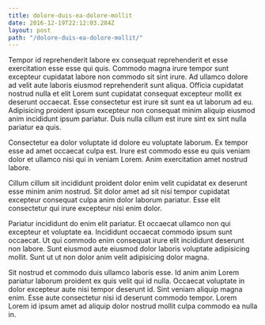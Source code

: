 ```yaml
---
title: dolore-duis-ea-dolore-mollit
date: 2016-12-19T22:12:03.284Z
layout: post
path: "/dolore-duis-ea-dolore-mollit/"
---
```


Tempor id reprehenderit labore ex consequat reprehenderit et esse exercitation esse esse qui quis. Commodo magna irure tempor sunt excepteur cupidatat labore non commodo sit sint irure. Ad ullamco dolore ad velit aute laboris eiusmod reprehenderit sunt aliqua. Officia cupidatat nostrud nulla et elit Lorem sunt cupidatat consequat excepteur mollit ex deserunt occaecat. Esse consectetur est irure sit sunt ea ut laborum ad eu. Adipisicing proident ipsum excepteur non consequat minim aliquip eiusmod anim incididunt ipsum pariatur. Duis nulla cillum est irure sint ex sint nulla pariatur ea quis.

Consectetur ea dolor voluptate id dolore eu voluptate laborum. Ex tempor esse ad amet occaecat culpa est. Irure est commodo esse eu quis veniam dolor et ullamco nisi qui in veniam Lorem. Anim exercitation amet nostrud labore.

Cillum cillum sit incididunt proident dolor enim velit cupidatat ex deserunt esse minim anim nostrud. Sit dolor amet ad sit nisi tempor cupidatat excepteur consequat culpa anim dolor laborum pariatur. Esse elit consectetur qui irure excepteur nisi enim dolor.

Pariatur incididunt do enim elit pariatur. Et occaecat ullamco non qui excepteur et voluptate ea. Incididunt occaecat commodo ipsum sunt occaecat. Ut qui commodo enim consequat irure elit incididunt deserunt non labore. Sunt eiusmod aute eiusmod dolor laboris voluptate adipisicing mollit. Sunt ut ut non dolor anim velit adipisicing dolor magna.

Sit nostrud et commodo duis ullamco laboris esse. Id anim anim Lorem pariatur laborum proident ex quis velit qui id nulla. Occaecat voluptate in dolor excepteur aute nisi tempor deserunt id. Sint veniam aliquip magna enim. Esse aute consectetur nisi id deserunt commodo tempor. Lorem Lorem id ipsum amet ad aliquip dolor nostrud mollit culpa commodo ea nulla in.